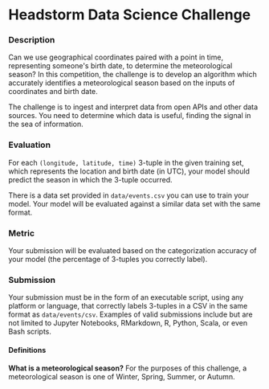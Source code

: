 # Headstorm Data Science Challenge

### Description

Can we use geographical coordinates paired with a point in time, representing someone's birth date, to
determine the meteorological season? In this competition, the challenge is to develop an algorithm
which accurately identifies a meteorological season based on the inputs of coordinates and birth date.

The challenge is to ingest and interpret data from open APIs and other data sources. You need to determine
which data is useful, finding the signal in the sea of information.

### Evaluation
For each `(longitude, latitude, time)` 3-tuple in the given training set, which represents the location
and birth date (in UTC), your model should predict the season in which the 3-tuple occurred.

There is a data set provided in `data/events.csv` you can use to train your model.  Your model
will be evaluated against a similar data set with the same format.

### Metric
Your submission will be evaluated based on the categorization accuracy of your model 
(the percentage of 3-tuples you correctly label).

### Submission
Your submission must be in the form of an executable script, using any platform or language, that correctly
labels 3-tuples in a CSV in the same format as `data/events/csv`.  Examples of valid submissions
include but are not limited to Jupyter Notebooks, RMarkdown, R, Python, Scala, or even Bash scripts.

#### Definitions
   <strong>What is a meteorological season?</strong>
    For the purposes of this challenge, a meteorological season is one of Winter, Spring, Summer, or Autumn.
